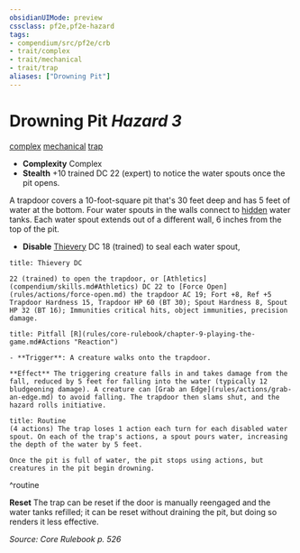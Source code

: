 ```yaml
---
obsidianUIMode: preview
cssclass: pf2e,pf2e-hazard
tags:
- compendium/src/pf2e/crb
- trait/complex
- trait/mechanical
- trait/trap
aliases: ["Drowning Pit"]
---
```

# Drowning Pit *Hazard 3*  
[complex](rules/traits/complex.md)  [mechanical](rules/traits/mechanical.md)  [trap](rules/traits/trap.md)  

- **Complexity** Complex
- **Stealth** +10 trained DC 22 (expert) to notice the water spouts once the pit opens.  

A trapdoor covers a 10-foot-square pit that's 30 feet deep and has 5 feet of water at the bottom. Four water spouts in the walls connect to [hidden](rules/conditions.md#Hidden) water tanks. Each water spout extends out of a different wall, 6 inches from the top of the pit.

- **Disable** [Thievery](compendium/skills.md#Thievery) DC 18 (trained) to seal each water spout,  
     
```ad-embed-ability
title: Thievery DC

22 (trained) to open the trapdoor, or [Athletics](compendium/skills.md#Athletics) DC 22 to [Force Open](rules/actions/force-open.md) the trapdoor AC 19; Fort +8, Ref +5 Trapdoor Hardness 15, Trapdoor HP 60 (BT 30); Spout Hardness 8, Spout HP 32 (BT 16); Immunities critical hits, object immunities, precision damage.
```
```ad-embed-ability
title: Pitfall [R](rules/core-rulebook/chapter-9-playing-the-game.md#Actions "Reaction")

- **Trigger**: A creature walks onto the trapdoor.

**Effect** The triggering creature falls in and takes damage from the fall, reduced by 5 feet for falling into the water (typically 12 bludgeoning damage). A creature can [Grab an Edge](rules/actions/grab-an-edge.md) to avoid falling. The trapdoor then slams shut, and the hazard rolls initiative.
```

```ad-pf2-summary
title: Routine
(4 actions) The trap loses 1 action each turn for each disabled water spout. On each of the trap's actions, a spout pours water, increasing the depth of the water by 5 feet.

Once the pit is full of water, the pit stops using actions, but creatures in the pit begin drowning.
```
^routine

**Reset** The trap can be reset if the door is manually reengaged and the water tanks refilled; it can be reset without draining the pit, but doing so renders it less effective.  

*Source: Core Rulebook p. 526*
